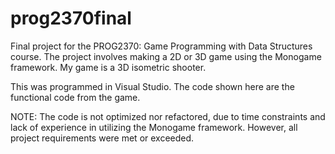 # prog2370final
Final project for the PROG2370: Game Programming with Data Structures course.
The project involves making a 2D or 3D game using the Monogame framework.
My game is a 3D isometric shooter.

This was programmed in Visual Studio.
The code shown here are the functional code from the game.

NOTE: The code is not optimized nor refactored, due to time constraints and lack of experience in utilizing the Monogame framework. However, all project requirements were met or exceeded.
